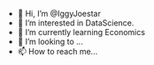- 👋 Hi, I’m @IggyJoestar
- 👀 I’m interested in DataScience.
- 🌱 I’m currently learning Economics
- 💞️ I’m looking to ...
- 📫 How to reach me...

<!---
IggyJoestar/IggyJoestar is a ✨ special ✨ repository because its `README.md` (this file) appears on your GitHub profile.
You can click the Preview link to take a look at your changes.
--->

